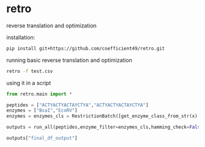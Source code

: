 # retro
reverse translation and optimization

installation:

```bash
pip install git+https://github.com/coefficient49/retro.git
```
running basic reverse translation and optimization
```bash
retro -f test.csv
```

using it in a script

```python
from retro.main import *

peptides = ["ACTYACTYACTAYCTYA","ACTYACTYACTAYCTYA"]
enzymes = ["BsaI","EcoRV"]
enzymes = enzymes_cls = RestrictionBatch([get_enzyme_class_from_str(x) for x in enzymes])

outputs = run_all(peptides,enzyme_filter=enzymes_cls,hamming_check=False)

outputs["final_df_output"]

```
